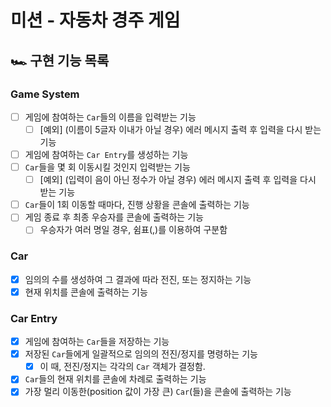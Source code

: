 # 미션 - 자동차 경주 게임
## 🏎 구현 기능 목록
### Game System
- [ ] 게임에 참여하는 `Car`들의 이름을 입력받는 기능
  - [ ] [예외] (이름이 5글자 이내가 아닐 경우) 에러 메시지 출력 후 입력을 다시 받는 기능
- [ ] 게임에 참여하는 `Car Entry`를 생성하는 기능
- [ ] `Car`들을 몇 회 이동시킬 것인지 입력받는 기능
  - [ ] [예외] (입력이 음이 아닌 정수가 아닐 경우) 에러 메시지 출력 후 입력을 다시 받는 기능
- [ ] `Car`들이 1회 이동할 때마다, 진행 상황을 콘솔에 출력하는 기능
- [ ] 게임 종료 후 최종 우승자를 콘솔에 출력하는 기능
  - [ ] 우승자가 여러 명일 경우, 쉼표(,)를 이용하여 구분함
### Car
- [x] 임의의 수를 생성하여 그 결과에 따라 전진, 또는 정지하는 기능
- [x] 현재 위치를 콘솔에 출력하는 기능
### Car Entry
- [x] 게임에 참여하는 `Car`들을 저장하는 기능
- [x] 저장된 `Car`들에게 일괄적으로 임의의 전진/정지를 명령하는 기능
  - [x] 이 때, 전진/정지는 각각의 `Car` 객체가 결정함.
- [x] `Car`들의 현재 위치를 콘솔에 차례로 출력하는 기능
- [x] 가장 멀리 이동한(position 값이 가장 큰) `Car`(들)을 콘솔에 출력하는 기능